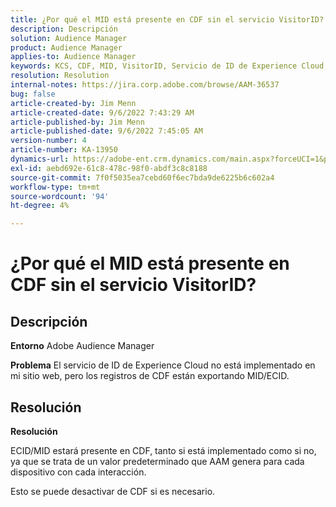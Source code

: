 ```yaml
---
title: ¿Por qué el MID está presente en CDF sin el servicio VisitorID?
description: Descripción
solution: Audience Manager
product: Audience Manager
applies-to: Audience Manager
keywords: KCS, CDF, MID, VisitorID, Servicio de ID de Experience Cloud, Adobe Audience Manager, AAM
resolution: Resolution
internal-notes: https://jira.corp.adobe.com/browse/AAM-36537
bug: false
article-created-by: Jim Menn
article-created-date: 9/6/2022 7:43:29 AM
article-published-by: Jim Menn
article-published-date: 9/6/2022 7:45:05 AM
version-number: 4
article-number: KA-13950
dynamics-url: https://adobe-ent.crm.dynamics.com/main.aspx?forceUCI=1&pagetype=entityrecord&etn=knowledgearticle&id=efa85997-b72d-ed11-9db1-0022480866ad
exl-id: aebd692e-61c8-478c-98f0-abdf3c8c8188
source-git-commit: 7f0f5035ea7cebd60f6ec7bda9de6225b6c602a4
workflow-type: tm+mt
source-wordcount: '94'
ht-degree: 4%

---
```


# ¿Por qué el MID está presente en CDF sin el servicio VisitorID?

## Descripción


<b>Entorno</b>
Adobe Audience Manager

<b>Problema</b>
El servicio de ID de Experience Cloud no está implementado en mi sitio web, pero los registros de CDF están exportando MID/ECID.


## Resolución


<b>Resolución</b>

ECID/MID estará presente en CDF, tanto si está implementado como si no, ya que se trata de un valor predeterminado que AAM genera para cada dispositivo con cada interacción.

Esto se puede desactivar de CDF si es necesario.
